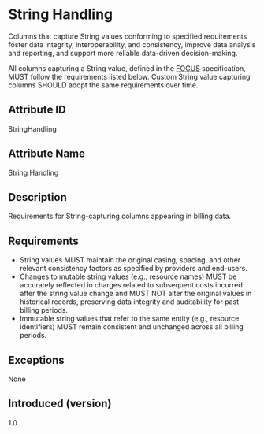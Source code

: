 # String Handling

Columns that capture String values conforming to specified requirements foster data integrity, interoperability, and consistency, improve data analysis and reporting, and support more reliable data-driven decision-making.

All columns capturing a String value, defined in the [FOCUS](#glossary:finops-cost-and-usage-specification) specification, MUST follow the requirements listed below. Custom String value capturing columns SHOULD adopt the same requirements over time.

## Attribute ID

StringHandling

## Attribute Name

String Handling

## Description

Requirements for String-capturing columns appearing in billing data.

## Requirements

* String values MUST maintain the original casing, spacing, and other relevant consistency factors as specified by providers and end-users.
* Changes to mutable string values (e.g., resource names) MUST be accurately reflected in charges related to subsequent costs incurred after the string value change and MUST NOT alter the original values in historical records, preserving data integrity and auditability for past billing periods.
* Immutable string values that refer to the same entity (e.g., resource identifiers) MUST remain consistent and unchanged across all billing periods.

## Exceptions

None

## Introduced (version)

1.0

